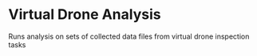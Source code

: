 # Virtual Drone Analysis
 Runs analysis on sets of collected data files from virtual drone inspection tasks
